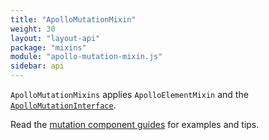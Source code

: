 ```yaml
---
title: "ApolloMutationMixin"
weight: 30
layout: "layout-api"
package: "mixins"
module: "apollo-mutation-mixin.js"
sidebar: api
---
```


<!-- ----------------------------------------------------------------------------------------
     Welcome! This file includes automatically generated API documentation.
     To edit the docs that appear within, find the original source file under `packages/*`,
     corresponding to the package name and module in this YAML front-matter block.
     Thank you for your interest in Apollo Elements 😁
------------------------------------------------------------------------------------------ -->


`ApolloMutationMixins` applies `ApolloElementMixin` and the [`ApolloMutationInterface`](/api/core/interfaces/mutation/).

Read the [mutation component guides](/guides/usage/mutations/) for examples and tips.
